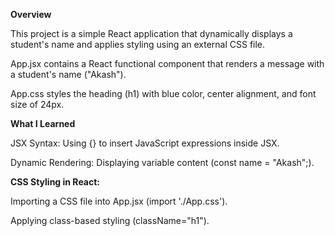 **Overview**

This project is a simple React application that dynamically displays a student's name and applies styling using an external CSS file.

App.jsx contains a React functional component that renders a message with a student's name ("Akash").

App.css styles the heading (h1) with blue color, center alignment, and font size of 24px.

**What I Learned**

JSX Syntax: Using {} to insert JavaScript expressions inside JSX.

Dynamic Rendering: Displaying variable content (const name = "Akash";).

**CSS Styling in React:**

Importing a CSS file into App.jsx (import './App.css').

Applying class-based styling (className="h1").
